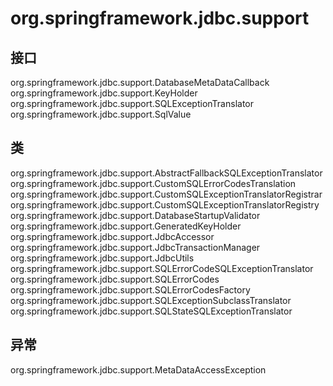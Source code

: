 # org.springframework.jdbc.support

## 接口

org.springframework.jdbc.support.DatabaseMetaDataCallback<T>
org.springframework.jdbc.support.KeyHolder
org.springframework.jdbc.support.SQLExceptionTranslator
org.springframework.jdbc.support.SqlValue

## 类

org.springframework.jdbc.support.AbstractFallbackSQLExceptionTranslator
org.springframework.jdbc.support.CustomSQLErrorCodesTranslation
org.springframework.jdbc.support.CustomSQLExceptionTranslatorRegistrar
org.springframework.jdbc.support.CustomSQLExceptionTranslatorRegistry
org.springframework.jdbc.support.DatabaseStartupValidator
org.springframework.jdbc.support.GeneratedKeyHolder
org.springframework.jdbc.support.JdbcAccessor
org.springframework.jdbc.support.JdbcTransactionManager
org.springframework.jdbc.support.JdbcUtils
org.springframework.jdbc.support.SQLErrorCodeSQLExceptionTranslator
org.springframework.jdbc.support.SQLErrorCodes
org.springframework.jdbc.support.SQLErrorCodesFactory
org.springframework.jdbc.support.SQLExceptionSubclassTranslator
org.springframework.jdbc.support.SQLStateSQLExceptionTranslator

## 异常

org.springframework.jdbc.support.MetaDataAccessException




